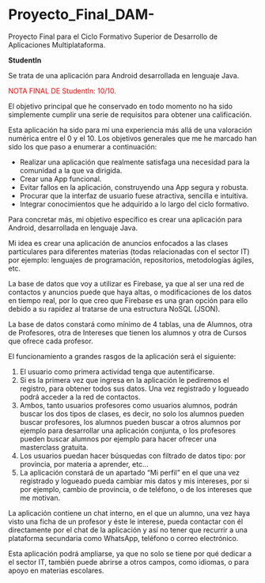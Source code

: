 # Proyecto_Final_DAM-
Proyecto Final para el Ciclo Formativo Superior de Desarrollo de Aplicaciones Multiplataforma.

<b>StudentIn</b>

Se trata de una aplicación para Android desarrollada en lenguaje Java.

<p style="color:#FF0000";>NOTA FINAL DE StudentIn: 10/10.</p>

El objetivo principal que he conservado en todo momento no ha sido simplemente cumplir una serie de requisitos para obtener una calificación.

Esta aplicación ha sido para mí una experiencia más allá de una valoración numérica entre el 0 y el 10. Los objetivos generales que me he marcado han sido los que paso a enumerar a continuación:
<ul>
<li>Realizar una aplicación que realmente satisfaga una necesidad para la comunidad a la que va dirigida.</li>  
<li>Crear una App funcional.</li>
<li>Evitar fallos en la aplicación, construyendo una App segura y robusta.</li>
<li>Procurar que la interfaz de usuario fuese atractiva, sencilla e intuitiva.</li>
<li>Integrar conocimientos que he adquirido a lo largo del ciclo formativo.</li>
  </ul>
Para concretar más, mi objetivo específico es crear una aplicación para Android, desarrollada en lenguaje Java.

Mi idea es crear una aplicación de anuncios enfocados a las clases particulares para diferentes materias (todas relacionadas con el sector IT) por ejemplo: lenguajes de programación, repositorios, metodologías ágiles, etc.

La base de datos que voy a utilizar es Firebase, ya que al ser una red de contactos y anuncios puede que haya altas, o modificaciones de los datos en tiempo real, por lo que creo que Firebase es una gran opción para ello debido a su rapidez al tratarse de una estructura NoSQL (JSON).

La base de datos constará como mínimo de 4 tablas, una de Alumnos, otra de Profesores, otra de Intereses que tienen los alumnos y otra de Cursos que ofrece cada profesor.

El funcionamiento a grandes rasgos de la aplicación será el siguiente:
<ol>
  <li>El usuario como primera actividad tenga que autentificarse.</li>
  <li>Si es la primera vez que ingresa en la aplicación le pediremos el registro, para obtener todos sus datos. Una vez registrado y logueado podrá acceder a la red de contactos.</li>
<li>Ambos, tanto usuarios profesores como usuarios alumnos, podrán buscar los dos tipos de clases, es decir, no solo los alumnos pueden buscar profesores, los alumnos pueden buscar a otros alumnos por ejemplo para desarrollar una aplicación conjunta, o los profesores pueden buscar alumnos por ejemplo para hacer ofrecer una masterclass gratuita.</li>
<li>Los usuarios puedan hacer búsquedas con filtrado de datos tipo: por provincia, por materia a aprender, etc...</li>
<li>La aplicación constará de un apartado “Mi perfil” en el que una vez registrado y logueado pueda cambiar mis datos y mis intereses, por si por ejemplo, cambio de provincia, o de teléfono, o de los intereses que me motivan.</li> 
  </ol>
La aplicación contiene un chat interno, en el que un alumno, una vez haya visto una ficha de un profesor y éste le interese, pueda contactar con él directamente por el chat de la aplicación y así no tener que recurrir a una plataforma secundaria como WhatsApp, teléfono o correo electrónico.

Esta aplicación podrá ampliarse, ya que no solo se tiene por qué dedicar a el sector IT, también puede abrirse a otros campos, como idiomas, o para apoyo en materias escolares. 
